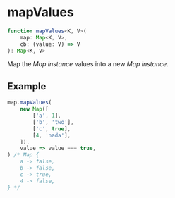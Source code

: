 # mapValues

```ts
function mapValues<K, V>(
    map: Map<K, V>,
    cb: (value: V) => V
): Map<K, V>
```

Map the _Map instance_ values into a new _Map instance_.

## Example

```ts
map.mapValues(
    new Map([
        ['a', 1],
        ['b', 'two'],
        ['c', true],
        [4, 'nada'],
    ]),
    value => value === true,
) /* Map {
    a -> false,
    b -> false,
    c -> true,
    4 -> false,
} */
```
